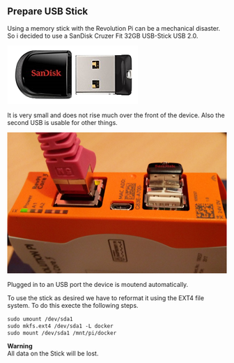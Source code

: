 
## Prepare USB Stick
Using a memory stick with the Revolution Pi can be a mechanical disaster. So i decided to use a SanDisk Cruzer Fit 32GB USB-Stick USB 2.0.

![SanDisk Cruzer Fit 32GB USB-Stick USB 2.0](SanDisk_Cruzer.png)


It is very small and does not rise much over the front of the device. Also the second USB is usable for other things.

![Memory Stick Mounted](USB_Stick.png)

Plugged in to an USB port the device is moutend automatically. 

To use the stick as desired we have to reformat it using the EXT4 file system. To do this execte the following steps.

    sudo umount /dev/sda1
    sudo mkfs.ext4 /dev/sda1 -L docker
    sudo mount /dev/sda1 /mnt/pi/docker

**Warning**    
All data on the Stick will be lost.
